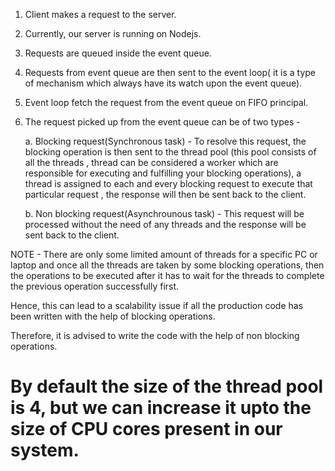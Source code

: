 1. Client makes a request to the server.

2. Currently, our server is running on Nodejs.

3. Requests are queued inside the event queue.

4. Requests from event queue are then sent to the event loop( it is a type of mechanism which always have its watch upon the event queue).

5. Event loop fetch the request from the event queue on FIFO principal.

6. The request picked up from the event queue can be of two types -

    a. Blocking request(Synchronous task) - To resolve this request, the blocking operation is then sent to the thread pool (this pool consists of all the threads , thread can be considered a worker which are responsible for executing and fulfilling your blocking operations), a thread is assigned to each and every blocking request to execute that particular request , the response will then be sent back to the client.

    b. Non blocking request(Asynchrounous task) - This request will be processed without the need of any threads and the response will be sent back to the client.

NOTE - There are only some limited amount of threads for a specific PC or laptop and once all the threads are taken by some blocking operations, then the operations to be executed after it has to wait for the threads to complete the previous operation successfully first.

Hence, this can lead to a scalability issue if all the production code has been written with the help of blocking operations.

Therefore, it is advised to write the code with the help of non blocking operations.

# By default the size of the thread pool is 4, but we can increase it upto the size of CPU cores present in our system.